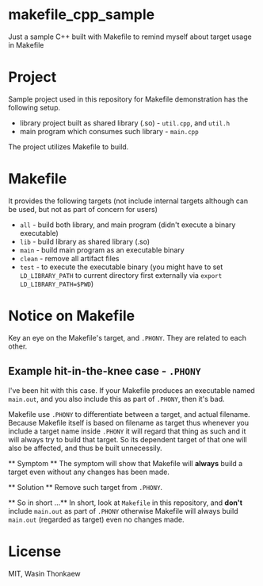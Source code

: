 # makefile_cpp_sample
Just a sample C++ built with Makefile to remind myself about target usage in Makefile

# Project

Sample project used in this repository for Makefile demonstration has the following setup.

* library project built as shared library (.so) - `util.cpp`, and `util.h`
* main program which consumes such library - `main.cpp`

The project utilizes Makefile to build.

# Makefile

It provides the following targets (not include internal targets although can be used, but not as part of concern for users)

* `all` - build both library, and main program (didn't execute a binary executable)
* `lib` - build library as shared library (.so)
* `main` - build main program as an executable binary
* `clean` - remove all artifact files
* `test` - to execute the executable binary (you might have to set `LD_LIBRARY_PATH` to current directory first externally via `export LD_LIBRARY_PATH=$PWD`)

# Notice on Makefile

Key an eye on the Makefile's target, and `.PHONY`. They are related to each other.

## Example hit-in-the-knee case - `.PHONY`

I've been hit with this case.
If your Makefile produces an executable named `main.out`, and you also include this as part of `.PHONY`,
then it's bad.

Makefile use `.PHONY` to differentiate between a target, and actual filename. Because Makefile itself
is based on filename as target thus whenever you include a target name inside `.PHONY` it will regard
that thing as such and it will always try to build that target. So its dependent target of that one
will also be affected, and thus be built unnecessily.

** Symptom **
The symptom will show that Makefile will **always** build a target even without any changes has been made.

** Solution **
Remove such target from `.PHONY`.

** So in short ...**
In short, look at `Makefile` in this repository, and **don't** include
`main.out` as part of `.PHONY` otherwise Makefile will always build `main.out` (regarded as target)
even no changes made.

# License
MIT, Wasin Thonkaew

